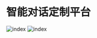 # 智能对话定制平台
![index](https://github.com/xyh1756/nlu-templates-management-system/blob/master/preview/模板管理界面.png)
![index](https://github.com/xyh1756/nlu-templates-management-system/blob/master/preview/新建特征词.png)
